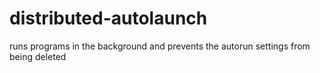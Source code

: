 distributed-autolaunch
======================

runs programs in the background and prevents the autorun settings from being deleted
